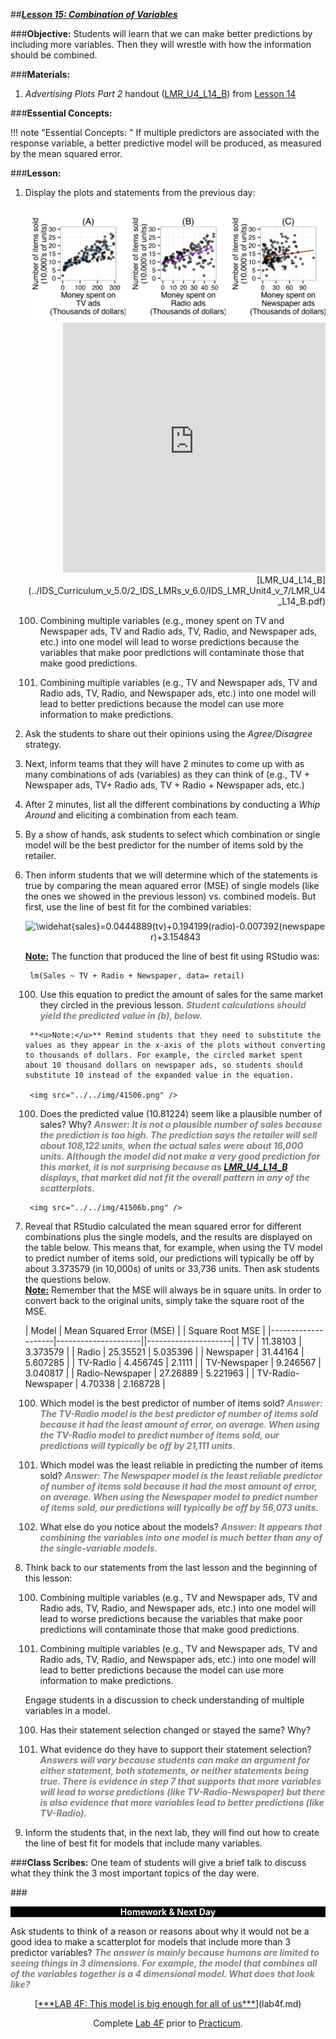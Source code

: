 ##***<u>Lesson 15: Combination of Variables</u>***

###**Objective:**
Students will learn that we can make better predictions by including more variables. Then they will wrestle
with how the information should be combined.

###**Materials:**
1. *Advertising Plots Part 2* handout ([LMR_U4_L14_B](../IDS_Curriculum_v_5.0/2_IDS_LMRs_v_6.0/IDS_LMR_Unit4_v_7/LMR_U4_L14_B.pdf)) from [Lesson 14](lesson14.md)

###**Essential Concepts:**

!!! note "Essential Concepts: " 
    If multiple predictors are associated with the response variable, a better predictive model will be produced, as measured by the mean squared error.

###**Lesson:**
1. Display the plots and statements from the previous day:

    <img src="../../img/41412.png" />    

    <div align="right"><iframe src="https://docs.google.com/viewerng/viewer?url=https://ids-curriculum.idsucla.org/IDS_Curriculum_v_5.0/2_IDS_LMRs_v_6.0/IDS_LMR_Unit4_v_7/LMR_U4_L14_B.pdf&embedded=true" style=" width:420px;height:400px;" frameborder="0"></iframe><br>[LMR_U4_L14_B](../IDS_Curriculum_v_5.0/2_IDS_LMRs_v_6.0/IDS_LMR_Unit4_v_7/LMR_U4_L14_B.pdf)</div>

    100. Combining multiple variables (e.g., money spent on TV and Newspaper ads, TV and
    Radio ads, TV, Radio, and Newspaper ads, etc.) into one model will lead to worse
    predictions because the variables that make poor predictions will contaminate those that
    make good predictions.

    100. Combining multiple variables (e.g., TV and Newspaper ads, TV and Radio ads, TV,
    Radio, and Newspaper ads, etc.) into one model will lead to better predictions because
    the model can use more information to make predictions.

2. Ask the students to share out their opinions using the *Agree/Disagree* strategy.

3. Next, inform teams that they will have 2 minutes to come up with as many combinations of ads (variables) as they can think of (e.g., TV + Newspaper ads, TV+ Radio ads, TV + Radio +
Newspaper ads, etc.)

4. After 2 minutes, list all the different combinations by conducting a *Whip Around* and eliciting a combination from each team.

5. By a show of hands, ask students to select which combination or single model will be the best predictor for the number of items sold by the retailer.

6. Then inform students that we will determine which of the statements is true by comparing the mean aquared error (MSE) of single models (like the ones we showed in the previous lesson) vs. combined models. But first, use the line of best fit for the combined variables:

    <center><img src="https://latex.codecogs.com/gif.latex?\widehat{sales}=0.044889(tv)&plus;0.194199(radio)-0.007392(newspaper)&plus;3.154843" title="\widehat{sales}=0.0444889(tv)+0.194199(radio)-0.007392(newspaper)+3.154843" /></center>

    **<u>Note:</u>** The function that produced the line of best fit using RStudio was:

        lm(Sales ~ TV + Radio + Newspaper, data= retail)

    100. Use this equation to predict the amount of sales for the same market they circled in the previous lesson. <span style="color:grey">***Student calculations should yield the predicted value in (b), below.***</span>
    
        **<u>Note:</u>** Remind students that they need to substitute the values as they appear in the x-axis of the plots without converting to thousands of dollars. For example, the circled market spent about 10 thousand dollars on newspaper ads, so students should substitute 10 instead of the expanded value in the equation.

        <img src="../../img/41506.png" />

    100. Does the predicted value (10.81224) seem like a plausible number of sales? Why? <span style="color:grey">***Answer: It is not a plausible number of sales because the prediction is too high. The prediction says the retailer will sell about 108,122 units, when the actual sales were about 16,000 units. Although the model did not make a very good prediction for this market, it is not surprising because as [LMR_U4_L14_B](../IDS_Curriculum_v_5.0/2_IDS_LMRs_v_6.0/IDS_LMR_Unit4_v_7/LMR_U4_L14_B.pdf) displays, that market did not fit the overall pattern in any of the scatterplots.***</span>

        <img src="../../img/41506b.png" />

7. Reveal that RStudio calculated the mean squared error for different combinations plus the single models, and the results are displayed on the table below. This means that, for example, when using the TV model to predict number of items sold, our predictions will typically be off by about 3.373579 (in 10,000s) of units or 33,736 units. Then ask students the questions below. <br>**<u>Note:</u>** Remember that the MSE will always be in square units. In order to convert back to the original units, simply take the square root of the MSE.

    | Model | Mean Squared Error (MSE) | | Square Root MSE |
    |--------------------|---------------------||---------------------|
    | TV | 11.38103 | 3.373579 |
    | Radio | 25.35521 | 5.035396 |
    | Newspaper | 31.44164 | 5.607285 |
    | TV-Radio | 4.456745 | 2.1111 |
    | TV-Newspaper | 9.246567 | 3.040817 |
    | Radio-Newspaper | 27.26889 | 5.221963 |
    | TV-Radio-Newspaper | 4.70338 | 2.168728 |

    100. Which model is the best predictor of number of items sold? <span style="color:grey">***Answer: The TV-Radio model is the best predictor of number of items sold because it had the least amount of error, on average. When using the TV-Radio model to predict number of items sold, our predictions will typically be off by 21,111 units.***</span>

    100. Which model was the least reliable in predicting the number of items sold? <span style="color:grey">***Answer: The Newspaper model is the least reliable predictor of number of items sold because it had the most amount of error, on average. When using the Newspaper model to predict number of items sold, our predictions will typically be off by 56,073 units.***</span>

    100. What else do you notice about the models? <span style="color:grey">***Answer: It appears that combining the variables into one model is much better than any of the single-variable models.***</span>

8. Think back to our statements from the last lesson and the beginning of this lesson:

    100. Combining multiple variables (e.g., TV and Newspaper ads, TV and Radio ads, TV,
    Radio, and Newspaper ads, etc.) into one model will lead to worse predictions because
    the variables that make poor predictions will contaminate those that make good
    predictions.

    100. Combining multiple variables (e.g., TV and Newspaper ads, TV and Radio ads, TV,
    Radio, and Newspaper ads, etc.) into one model will lead to better predictions because
    the model can use more information to make predictions.

    Engage students in a discussion to check understanding of multiple variables in a model.

    100. Has their statement selection changed or stayed the same? Why?

    100. What evidence do they have to support their statement selection? <span style="color:grey">***Answers will vary because students can make an argument for either statement, both statements, or neither statements being true. There is evidence in step 7 that supports that more variables will lead to worse predictions (like TV-Radio-Newspaper) but there is also evidence that more variables lead to better predictions (like TV-Radio).***</span>

9. Inform the students that, in the next lab, they will find out how to create the line of best fit for models that include many variables.

###**Class Scribes:**
One team of students will give a brief talk to discuss what they think the 3 most important topics of the day were.

###<p style="background: black; color: white; text-align: center;">**Homework & Next Day**</p>
Ask students to think of a reason or reasons about why it would not be a good idea to make a scatterplot for models that include more than 3 predictor variables? <span style="color:grey">***The answer is mainly because humans are limited to seeing things in 3 dimensions. For example, the model that combines all of the variables together is a 4 dimensional model. What does that look like?***</span>

<center>[<u>***LAB 4F: This model is big enough for all of us***</u>](lab4f.md)

Complete [Lab 4F](lab4f.md) prior to [Practicum](practicum1.md).</center>